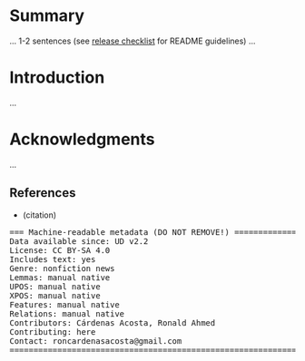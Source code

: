 # Summary

... 1-2 sentences (see [release checklist](http://universaldependencies.org/release_checklist.html#the-readme-file) for README guidelines) ...

# Introduction

...

# Acknowledgments

...

## References

* (citation)

<pre>
=== Machine-readable metadata (DO NOT REMOVE!) ================================
Data available since: UD v2.2
License: CC BY-SA 4.0
Includes text: yes
Genre: nonfiction news
Lemmas: manual native
UPOS: manual native
XPOS: manual native
Features: manual native
Relations: manual native
Contributors: Cárdenas Acosta, Ronald Ahmed
Contributing: here
Contact: roncardenasacosta@gmail.com
===============================================================================
</pre>
